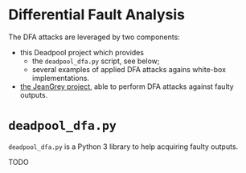 # Differential Fault Analysis

The DFA attacks are leveraged by two components:

 * this Deadpool project which provides
   * the ```deadpool_dfa.py``` script, see below;
   * several examples of applied DFA attacks agains white-box implementations.
 * [the JeanGrey project](https://github.com/SideChannelMarvels/JeanGrey), able to perform DFA attacks against faulty outputs.

# ```deadpool_dfa.py```

```deadpool_dfa.py``` is a Python 3 library to help acquiring faulty outputs.

TODO
